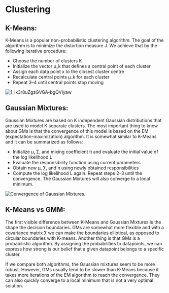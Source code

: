 # **Clustering**

##  K-Means:
K-Means is a popular non-probabilistic clustering algorithm. The goal of the algorithm is to minimize the distortion measure J. We achieve that by the following iterative procedure:
* Choose the number of clusters K
* Initialize the vector μ_k that defines a central point of each cluster
* Assign each data point x to the closest cluster centre
* Recalculate central points μ_k for each cluster
* Repeat 3–4 until central points stop moving


![1_ik3r8uZgzGVGA-bgQVIyaw](https://miro.medium.com/max/640/1*lPcP9mUtfq9sApyWtPIvQg.gif)


## Gaussian Mixtures:
Gaussian Mixtures are based on K independent Gaussian distributions that are used to model K separate clusters.
The most important thing to know about GMs is that the convergence of this model is based on the EM (expectation-maximization) algorithm. It is somewhat similar to K-Means and it can be summarized as follows:
* Initialize μ, ∑, and mixing coefficient π and evaluate the initial value of the log likelihood L
* Evaluate the responsibility function using current parameters
* Obtain new μ, ∑, and π using newly obtained responsibilities
* Compute the log likelihood L again. Repeat steps 2–3 until the convergence.
The Gaussian Mixtures will also converge to a local minimum.

![Convergence of Gaussian Mixtures.](https://miro.medium.com/max/623/1*kJYirC6ewCqX1M6UiXmLHQ.gif)

## K-Means vs GMM:
The first visible difference between K-Means and Gaussian Mixtures is the shape the decision boundaries. GMs are somewhat more flexible and with a covariance matrix ∑ we can make the boundaries elliptical, as opposed to circular boundaries with K-means.
Another thing is that GMs is a probabilistic algorithm. By assigning the probabilities to datapoints, we can express how strong is our belief that a given datapoint belongs to a specific cluster.

If we compare both algorithms, the Gaussian mixtures seem to be more robust. However, GMs usually tend to be slower than K-Means because it takes more iterations of the EM algorithm to reach the convergence. They can also quickly converge to a local minimum that is not a very optimal solution.
